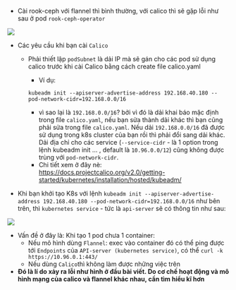- Cài rook-ceph với flannel thì bình thường, với calico thì sẽ gặp lỗi như sau ở pod `rook-ceph-operator`

<img src="https://i.imgur.com/EpO3kPG.png">

- Các yêu cầu khi bạn cài `Calico`
  - Phải thiết lập `podSubnet` là dải IP mà sẽ gán cho các pod sử dụng calico trước khi cài Calico bằng cách create file calico.yaml
    - Ví dụ: 
    
    `kubeadm init --apiserver-advertise-address 192.168.40.180 --pod-network-cidr=192.168.0.0/16`
    
    - vì sao lại là `192.168.0.0/16`? bởi vì đó là dải khai báo mặc định trong file `calico.yaml`, nếu bạn sửa thành dải khác thì bạn cũng phải sửa trong file `calico.yaml`. Nếu dải `192.168.0.0/16` đã được sử dụng trong k8s cluster của bạn rồi thì phải đổi sang dải khác. Dải địa chỉ cho các service (`--service-cidr` - là 1 option trong lệnh kubeadm init ... , default là `10.96.0.0/12`) cũng không được trùng với `pod-network-cidr`.
    - Chi tiết xem ở đây nè: https://docs.projectcalico.org/v2.0/getting-started/kubernetes/installation/hosted/kubeadm/

- Khi bạn khởi tạo K8s với lệnh `kubeadm init --apiserver-advertise-address 192.168.40.180 --pod-network-cidr=192.168.0.0/16` như bên trên, thì `kubernetes service` - tức là `api-server` sẽ có thông tin như sau:

<img src="https://i.imgur.com/D9ib6jR.png">

- Vấn đề ở đây là: Khi tạo 1 pod chưa 1 container:
  - Nếu mô hình dùng `Flannel`: exec vào container đó có thể ping được tới `Endpoints` của `API-server (kubernetes service)`, có thể `curl -k https://10.96.0.1:443/`
  - Nếu dùng `Calico`thì không làm được những việc trên
- **Đó là lí do xảy ra lỗi như hình ở đầu bài viết. Do cơ chế hoạt động và mô hình mạng của calico và flannel khác nhau, cần tìm hiểu kĩ hơn**

  
